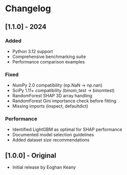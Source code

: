 # Changelog

## [1.1.0] - 2024

### Added
- Python 3.12 support
- Comprehensive benchmarking suite
- Performance comparison examples

### Fixed
- NumPy 2.0 compatibility (np.NaN → np.nan)
- SciPy 1.11+ compatibility (binom_test → binomtest)
- RandomForest SHAP 3D array handling
- RandomForest Gini importance check before fitting
- Missing imports (inspect, defaultdict)

### Performance
- Identified LightGBM as optimal for SHAP performance
- Documented model selection guidelines
- Added dataset size recommendations

## [1.0.0] - Original
- Initial release by Eoghan Keany
